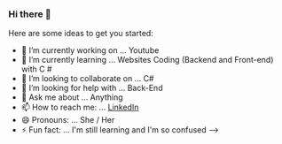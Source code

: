 ### Hi there 👋

Here are some ideas to get you started:

- 🔭 I’m currently working on ... Youtube 
- 🌱 I’m currently learning ... Websites Coding (Backend  and Front-end) with C #
- 👯 I’m looking to collaborate on ... C#
- 🤔 I’m looking for help with ... Back-End 
- 💬 Ask me about ... Anything
- 📫 How to reach me: ... [LinkedIn](https://www.linkedin.com/in/ay%C5%9Fe-ilhanl%C4%B1-835b9019b/)
- 😄 Pronouns: ... She / Her
- ⚡ Fun fact: ... I'm still learning and I'm so confused
-->
